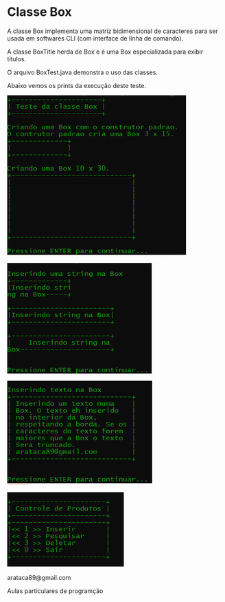 # Classe Box

<p>A classe Box implementa uma matriz bidimensional de caracteres para ser usada em softwares CLI (com interface de linha de comando).</p>
<p>A classe BoxTitle herda de Box e é uma Box especializada para exibir títulos.</p>
<p>O arquivo BoxTest.java demonstra o uso das classes.</p>
<p>Abaixo vemos os prints da execução deste teste.</p>
<p><img src="https://github.com/arataca89/java/blob/main/Box/box1.PNG"></p>
<p><img src="https://github.com/arataca89/java/blob/main/Box/box2.PNG"></p>
<p><img src="https://github.com/arataca89/java/blob/main/Box/box3.PNG"></p>
<p><img src="https://github.com/arataca89/java/blob/main/Box/box4.PNG"></p>
<p>arataca89@gmail.com</p>
<p>Aulas particulares de programção</p>
<p></p>
